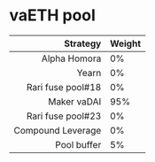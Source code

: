# vaETH pool
|Strategy | Weight |
|-------: | --------|
|Alpha Homora| 0%     |
|Yearn| 0%     |
|Rari fuse pool#18 | 0%     |
|Maker vaDAI | 95%    |
|Rari fuse pool#23 | 0%     |
|Compound Leverage | 0%     |
|Pool buffer | 5%     |
